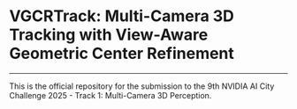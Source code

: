 # VGCRTrack: Multi-Camera 3D Tracking with View-Aware Geometric Center Refinement
---
<p>This is the official repository for the submission to the 9th NVIDIA AI City Challenge 2025 - Track 1: Multi-Camera 3D Perception. </p>
